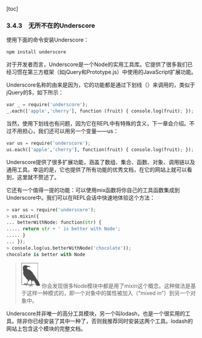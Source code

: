 [toc]

### 3.4.3　无所不在的Underscore

使用下面的命令安装Underscore：

```python
npm install underscore
```

对于开发者而言，Underscore是一个Node的实用工具库。它提供了很多我们已经习惯在第三方框架（如jQuery和Prototype.js）中使用的JavaScript扩展功能。

Underscore名称的由来是因为，它的功能都是通过下划线（）来调用的，类似于jQuery的$，如下所示：

```python
var _ = require('underscore');
_.each(['apple','cherry'], function (fruit) { console.log(fruit); });
```

当然，使用下划线也有问题，因为它在REPL中有特殊的含义，下一章会介绍。不过不用担心，我们还可以用另一个变量——us：

```python
var us = require('underscore');
us.each(['apple','cherry'], function(fruit) { console.log(fruit); });
```

Underscore提供了很多扩展功能，涵盖了数组、集合、函数、对象、调用链以及通用工具。幸运的是，它也提供了所有功能的优秀文档，在它的网站上就可以看到，这里就不赘述了。

它还有一个值得一提的功能：可以使用mix函数将你自己的工具函数集成到Underscore中。我们可以在REPL会话中快速地体验这个方法：

```python
> var us = require('underscore');
> us.mixin({
... betterWithNode: function(str) {
..... return str + ' is better with Node';
..... }
... });
> console.log(us.betterWithNode('chocolate'));
chocolate is better with Node
```

> <img class="my_markdown" src="../images/55.png" style="zoom:50%;" />
> 你会发现很多Node模块中都是用了mixin这个概念。这种做法是基于这样一种模式的，即一个对象中的属性被加入（“mixed in”）到另一个对象中。

Underscore并非唯一的高分工具模块，另一个叫lodash，也是一个很实用的工具。除非你已经安装了其中一种了，否则我推荐同时安装这两个工具。lodash的网站上包含这个模块的完整文档。



